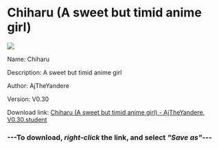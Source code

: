 # Chiharu (A sweet but timid anime girl)

<img src = "https://raw.githubusercontent.com/Arbiter1223/Daigaku-Gurashi-Custom-Students/master/Students/Files/Chiharu%20(A%20sweet%20but%20timid%20anime%20girl).png">

Name: Chiharu

Description: A sweet but timid anime girl

Author: AjTheYandere

Version: V0.30

Download link: <a href="https://raw.githubusercontent.com/Arbiter1223/Daigaku-Gurashi-Custom-Students/master/Students/Files/Chiharu%20(A%20sweet%20but%20timid%20anime%20girl)%20-%20AjTheYandere%2C%20V0.30.student">Chiharu (A sweet but timid anime girl) - AjTheYandere, V0.30.student</a>

### ---**To download, _right-click_ the link, and select _"Save as"_**---
